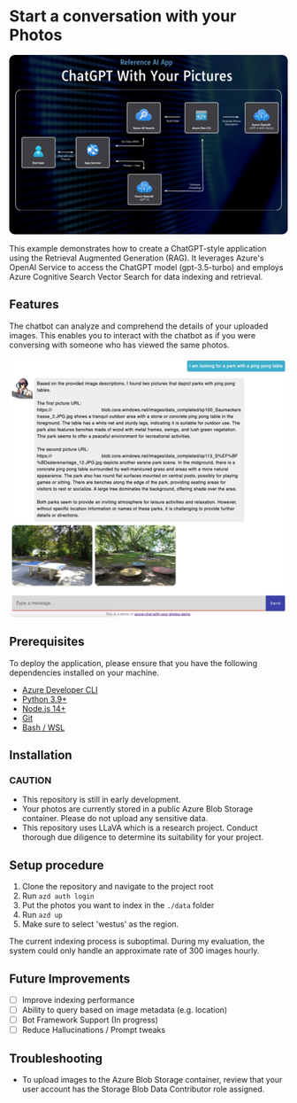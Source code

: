 # Start a conversation with your Photos
<img style="border-radius: 10px;" src="architecture.png?raw=true">

This example demonstrates how to create a ChatGPT-style application using the Retrieval Augmented Generation (RAG). It leverages Azure's OpenAI Service to access the ChatGPT model (gpt-3.5-turbo) and employs Azure Cognitive Search Vector Search for data indexing and retrieval.

## Features
The chatbot can analyze and comprehend the details of your uploaded images. This enables you to interact with the chatbot as if you were conversing with someone who has viewed the same photos. 

<img style="border-radius: 10px;" src="screenshot.png?raw=true">

## Prerequisites 
To deploy the application, please ensure that you have the following dependencies installed on your machine.
* [Azure Developer CLI](https://aka.ms/azure-dev/install)
* [Python 3.9+](https://www.python.org/downloads/)
* [Node.js 14+](https://nodejs.org/en/download/)
* [Git](https://git-scm.com/downloads)
* [Bash / WSL](https://learn.microsoft.com/en-us/windows/wsl/install) 

## Installation
### CAUTION
- This repository is still in early development.
- Your photos are currently stored in a public Azure Blob Storage container. Please do not upload any sensitive data.
- This repository uses LLaVA which is a research project. Conduct thorough due diligence to determine its suitability for your project.

## Setup procedure
1. Clone the repository and navigate to the project root
2. Run `azd auth login`
3. Put the photos you want to index in the `./data` folder
4. Run `azd up` 
5. Make sure to select 'westus' as the region. 

The current indexing process is suboptimal. During my evaluation, the system could only handle an approximate rate of 300 images hourly.

## Future Improvements
- [ ] Improve indexing performance
- [ ] Ability to query based on image metadata (e.g. location)
- [ ] Bot Framework Support (In progress)
- [ ] Reduce Hallucinations / Prompt tweaks

## Troubleshooting
- To upload images to the Azure Blob Storage container, review that your user account has the Storage Blob Data Contributor role assigned.
